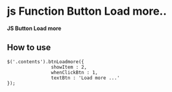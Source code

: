 # js Function Button Load more..

****JS Button Load more****

## How to use

```
$('.contents').btnLoadmore({
                showItem : 2,
                whenClickBtn : 1,
                textBtn : 'Load more ...'
});
```
